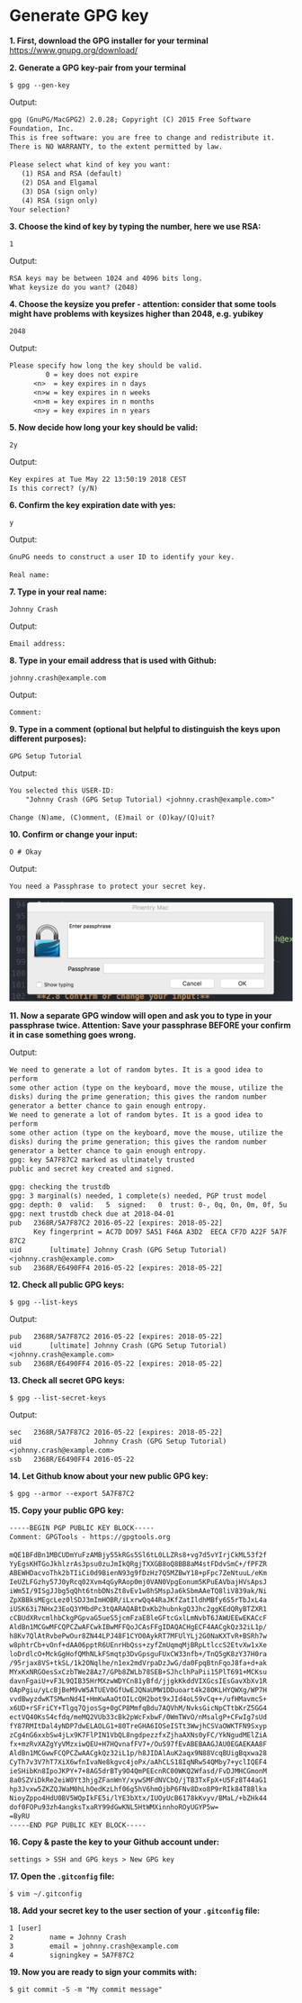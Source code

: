 # Generate GPG key

**1. First, download the GPG installer for your terminal**
https://www.gnupg.org/download/

**2. Generate a GPG key-pair from your terminal**

```
$ gpg --gen-key
```

Output:
```
gpg (GnuPG/MacGPG2) 2.0.28; Copyright (C) 2015 Free Software Foundation, Inc.
This is free software: you are free to change and redistribute it.
There is NO WARRANTY, to the extent permitted by law.

Please select what kind of key you want:
   (1) RSA and RSA (default)
   (2) DSA and Elgamal
   (3) DSA (sign only)
   (4) RSA (sign only)
Your selection?
```

**3. Choose the kind of key by typing the number, here we use RSA:**

```
1
```

Output:
```
RSA keys may be between 1024 and 4096 bits long.
What keysize do you want? (2048)
```

**4. Choose the keysize you prefer - attention: consider that some tools might have problems with keysizes higher than 2048, e.g. yubikey**

```
2048
```

Output:
```
Please specify how long the key should be valid.
         0 = key does not expire
      <n>  = key expires in n days
      <n>w = key expires in n weeks
      <n>m = key expires in n months
      <n>y = key expires in n years
```
**5.  Now decide how long your key should be valid:**

```
2y
```

Output:
```
Key expires at Tue May 22 13:50:19 2018 CEST
Is this correct? (y/N)
```

**6. Confirm the key expiration date with yes:**

```
y
```
Output:
```
GnuPG needs to construct a user ID to identify your key.

Real name:
```
**7. Type in your real name:**

```
Johnny Crash
```

Output:
```
Email address:
```
**8. Type in your email address that is used with Github:**

```
johnny.crash@example.com
```

Output:
```
Comment:
```

**9. Type in a comment (optional but helpful to distinguish the keys upon different purposes):**

```
GPG Setup Tutorial
```

Output:
```
You selected this USER-ID:
    "Johnny Crash (GPG Setup Tutorial) <johnny.crash@example.com>"

Change (N)ame, (C)omment, (E)mail or (O)kay/(Q)uit?
```

**10. Confirm or change your input:**

```
O # Okay
```

Output:
```
You need a Passphrase to protect your secret key.
```

![passphrase.png](https://github.com/1000miles/FIL/raw/master/security/passphrase.png)

**11. Now a separate GPG window will open and ask you to type in your passphrase twice. Attention: Save your passphrase BEFORE your confirm it in case something goes wrong.**


Output:
```
We need to generate a lot of random bytes. It is a good idea to perform
some other action (type on the keyboard, move the mouse, utilize the
disks) during the prime generation; this gives the random number
generator a better chance to gain enough entropy.
We need to generate a lot of random bytes. It is a good idea to perform
some other action (type on the keyboard, move the mouse, utilize the
disks) during the prime generation; this gives the random number
generator a better chance to gain enough entropy.
gpg: key 5A7F87C2 marked as ultimately trusted
public and secret key created and signed.

gpg: checking the trustdb
gpg: 3 marginal(s) needed, 1 complete(s) needed, PGP trust model
gpg: depth: 0  valid:   5  signed:   0  trust: 0-, 0q, 0n, 0m, 0f, 5u
gpg: next trustdb check due at 2018-04-01
pub   2368R/5A7F87C2 2016-05-22 [expires: 2018-05-22]
      Key fingerprint = AC7D DD97 5A51 F46A A3D2  EECA CF7D A22F 5A7F 87C2
uid       [ultimate] Johnny Crash (GPG Setup Tutorial) <johnny.crash@example.com>
sub   2368R/E6490FF4 2016-05-22 [expires: 2018-05-22]
```

**12. Check all public GPG keys:**

```
$ gpg --list-keys
```
Output:
```
pub   2368R/5A7F87C2 2016-05-22 [expires: 2018-05-22]
uid       [ultimate] Johnny Crash (GPG Setup Tutorial) <johnny.crash@example.com>
sub   2368R/E6490FF4 2016-05-22 [expires: 2018-05-22]
```

**13. Check all secret GPG keys:**

```
$ gpg --list-secret-keys
```

Output:
```
sec   2368R/5A7F87C2 2016-05-22 [expires: 2018-05-22]
uid                  Johnny Crash (GPG Setup Tutorial) <johnny.crash@example.com>
ssb   2368R/E6490FF4 2016-05-22
```

**14. Let Github know about your new public GPG key:**

```
$ gpg --armor --export 5A7F87C2
```

**15. Copy your public GPG key:**

```
-----BEGIN PGP PUBLIC KEY BLOCK-----
Comment: GPGTools - https://gpgtools.org

mQE1BFdBn1MBCUDmYuFzAMBjy55kRGs5Sl6tL0LLZRs8+vg7d5vYIrjCkML53f2f
YyEgsKHTGoJkhlzrAs3psu0zuJmIkQRgjTXXGB8oQ8BB8aM4stFDdvSmC+/fPFZR
ABEWHDacvoThk2bTIiCi0d9BienN93g9fDzHz7Q5MZBwY18+pFpc7ZeNtuuL/eKm
IeUZLFGzhy57J0yRcq02Xvm4qGyRAop0mj0VAN0VpgEonum5KPuEAVbajHVsApsJ
iWm5I/9ISgJJbg5qQht6tnbDNsZt8vEv1w8hSMspJa6kSbmAAeTQ8liV839ak/Ni
ZpXBBksMEgcLez0lSDJ3mImHOBR/iLxrwQq44RaJKfZatIldhMBfy6S5rTbJxL4a
iUSK63i7NHx23EoQ3YMbdPc3tQARAQABtDxKb2hubnkgQ3Jhc2ggKEdQRyBTZXR1
cCBUdXRvcmlhbCkgPGpvaG5ueS5jcmFzaEBleGFtcGxlLmNvbT6JAWUEEwEKACcF
AldBn1MCGwMFCQPCZwAFCwkIBwMFFQoJCAsFFgIDAQACHgECF4AACgkQz32iL1p/
h8Kv7QlAtRvbePwOur8ZN44LPJ48F1CYO0AykRT7MFUlYLj2G0NaKXTvR+BSRh7w
w8phtrCb+vOnf+dAA06pptR6UEnrHbQss+zyfZmUqmqMjBRpLtlccS2EtvXw1xXe
loDrdlcO+MckGgHofQMhNLkFSmqtp3DvGpsguFUxCW33nfb+/TnQ5gK8zY37H0ra
/95rjax8VS+tkSL/1k2ONqlhe/n1ex2mdVrpaDzJwG/da0FpqBtnFqoJ8fa+d+ak
MYxKxNRGOesSxCzbTWe28Az7/GPb8ZWLb78SEB+SJhclhPaPii15PlT691+MCKsu
davnFgaiU+vF3L9QIB35HrMXzwWDYCn81yBfd/jjgkKkddVIXGcsIEsGavXbXv1R
OApPgiu/yLcBjBeM9vW5ATUEV0GfUwEJQNaUMW1DDuoart4k28OKLHYQWXg/WP7H
vvdBwyzdwKTSMwnNd4I+HmKwAaOtOILcQH2bot9xJId4oL59vCq++/ufHMavmcS+
x6UD+rSFriCY+Tlgq7QjosSg+0gCP8MmfqBdu7AQVhM/NvksGicNpCTtbKrZ5GG4
ectVQ40KsS4cfdq/meMQ2VUb33cBk2pWcFxbwF/0WmTWvO/nMsalgP+CFwIg7sUd
fY87RMItDal4yNDP7dwELAOLG1+80TreGHA6IOSeISTt3WwjhCSVaOWKTFN9Sxyp
zCg4nG6xxbSw4jLx9K7FlPIN1VbQL8ngdpezzfxZjhaAXNs0yFC/YkNgudMElZiA
fx+mzRvXAZgYyVMzxiwQEU+H7HQvnafFV7+/OuS97fEvABEBAAGJAU0EGAEKAA8F
AldBn1MCGwwFCQPCZwAACgkQz32iL1p/h8JIDAlAuK2aqx9N88VcqBUigBqxwa28
CyTh7v3V7hT7XiX6wfnIvaNe8kgvc4joPx/aAhCLS18IqNRw54QMby7+yclIQEF4
ieSHibKn8IpoJKPY+7+8AG5drBTy9O4QmPEEcnRC00WKQ2Wfasd/FvDJMHCGmonM
8a0SZViDkRe2eiW0Yt3hjgZFanWnY/xywSMFdNVCbQ/jTB3TxFpX+U5Fz8T44aG1
hp3Jvxw5ZKZQJWaM0hLhOedKzLhf06g5hV6hmOjbP6FNv8Dxo8P9rRIk84T8Blka
NioyZppo4HdU0BV5WQpIkFE5i/lYE3bXtx/IUOyUcB6178kKvyv/BMaL/+bZHk44
dof0FOPu93zh4angksTxaRY99dGwKNL5HtWMXinnhoROyUGYP5w=
=ByRU
-----END PGP PUBLIC KEY BLOCK-----
```

**16. Copy & paste the key to your Github account under:**

```
settings > SSH and GPG keys > New GPG key
```

**17. Open the `.gitconfig` file:**

```
$ vim ~/.gitconfig
```

**18. Add your secret key to the user section of your `.gitconfig` file:**

```
1 [user]
2         name = Johnny Crash
3         email = johnny.crash@example.com
4         signingkey = 5A7F87C2
```

**19. Now you are ready to sign your commits with:**

```
$ git commit -S -m "My commit message"
```
